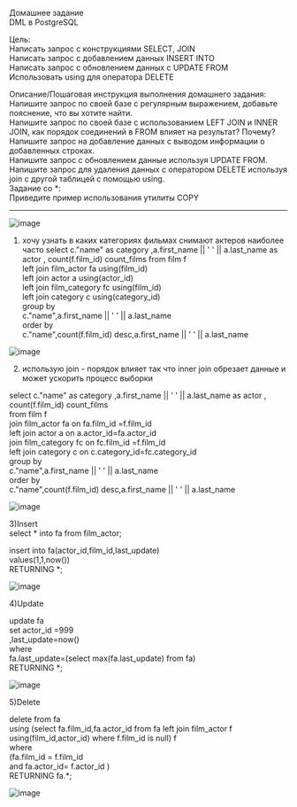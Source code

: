 Домашнее задание   
DML в PostgreSQL   

Цель:   
Написать запрос с конструкциями SELECT, JOIN   
Написать запрос с добавлением данных INSERT INTO   
Написать запрос с обновлением данных с UPDATE FROM   
Использовать using для оператора DELETE   


Описание/Пошаговая инструкция выполнения домашнего задания:   
Напишите запрос по своей базе с регулярным выражением, добавьте пояснение, что вы хотите найти.   
Напишите запрос по своей базе с использованием LEFT JOIN и INNER JOIN, как порядок соединений в FROM влияет на результат? Почему?   
Напишите запрос на добавление данных с выводом информации о добавленных строках.   
Напишите запрос с обновлением данные используя UPDATE FROM.   
Напишите запрос для удаления данных с оператором DELETE используя join с другой таблицей с помощью using.   
Задание со *:   
Приведите пример использования утилиты COPY   

----------------------------------------------------------------------------------------------

![image](https://user-images.githubusercontent.com/60733068/230026309-1263ac66-bc53-4a16-8777-b91dcfcaa190.png)


1) хочу узнать в каких категориях фильмах снимают актеров наиболее часто
select c."name" as category ,a.first_name || ' ' || a.last_name as actor , count(f.film_id) count_films from film f    
left join film_actor fa using(film_id)     
left join actor a using(actor_id)    
left join film_category fc using(film_id)     
left join category c using(category_id)    
group by     
c."name",a.first_name || ' ' || a.last_name    
order by     
c."name",count(f.film_id) desc,a.first_name || ' ' || a.last_name    

![image](https://user-images.githubusercontent.com/60733068/230027705-1ee62be0-db7c-4d80-959d-4ea4e2f556bc.png)


2) использую join     - порядок влияет так что inner join обрезает данные и может ускорить процесс выборки

select c."name" as category ,a.first_name || ' ' || a.last_name as actor , count(f.film_id) count_films      
from film f      
 join film_actor fa on fa.film_id =f.film_id     
 left join actor a on a.actor_id=fa.actor_id      
 join film_category fc on fc.film_id =f.film_id     
 left join category c on c.category_id=fc.category_id      
group by      
c."name",a.first_name || ' ' || a.last_name     
order by    
c."name",count(f.film_id) desc,a.first_name || ' ' || a.last_name   

![image](https://user-images.githubusercontent.com/60733068/230027751-1e9e2c7a-e918-40ad-857c-f9fc33217741.png)


3)Insert    
select * into fa from film_actor;   

insert into fa(actor_id,film_id,last_update)    
values(1,1,now())   
RETURNING *;    

![image](https://user-images.githubusercontent.com/60733068/230027590-72898795-ab6a-4419-bb97-046fce017c76.png)

4)Update    

update fa     
set actor_id =999   
,last_update=now()    
where     
fa.last_update=(select max(fa.last_update) from fa)     
RETURNING *;        

![image](https://user-images.githubusercontent.com/60733068/230034347-e3dbe040-2f25-425d-83d2-688152cf1995.png)


5)Delete        

delete  from fa     
using (select fa.film_id,fa.actor_id from fa left join film_actor f using(film_id,actor_id) where f.film_id is null) f    
where     
(fa.film_id = f.film_id   
and fa.actor_id= f.actor_id )   
RETURNING fa.*;     

![image](https://user-images.githubusercontent.com/60733068/230033769-856878ac-7fa8-4b70-aa27-012072b6af6c.png)

